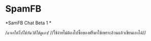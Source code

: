 # SpamFB
*SamFB Chat Beta 1 *

/*แจกให้ไปใช้กันวิธีใช้ดูเอา*/
//ใช้ง่ายไม่ต้องไปซื้อของฟรีมาใช้เพราะล้วนแล้วเขียนเองได้//
